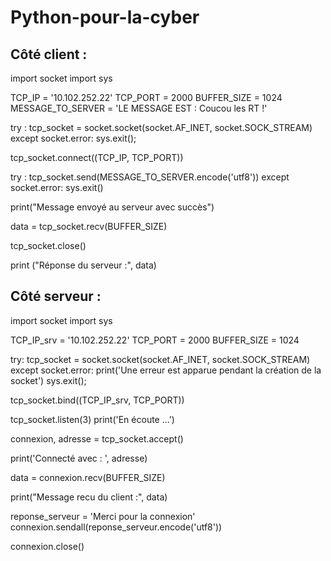 # Python-pour-la-cyber

## Côté client : 

import socket
import sys

TCP_IP = '10.102.252.22'
TCP_PORT = 2000
BUFFER_SIZE = 1024
MESSAGE_TO_SERVER = 'LE MESSAGE EST : Coucou les RT !'


try : 
        tcp_socket = socket.socket(socket.AF_INET, socket.SOCK_STREAM)
except socket.error:
        sys.exit();

tcp_socket.connect((TCP_IP, TCP_PORT))


try :
        tcp_socket.send(MESSAGE_TO_SERVER.encode('utf8'))
except socket.error:
        sys.exit()

print("Message envoyé au serveur avec succès")

data = tcp_socket.recv(BUFFER_SIZE)


tcp_socket.close()

print ("Réponse du serveur :", data)


## Côté serveur :

import socket
import sys

TCP_IP_srv = '10.102.252.22'
TCP_PORT = 2000
BUFFER_SIZE = 1024

try:
	tcp_socket = socket.socket(socket.AF_INET, socket.SOCK_STREAM)
except socket.error:
	print('Une erreur est apparue pendant la création de la socket')
	sys.exit();
	
tcp_socket.bind((TCP_IP_srv, TCP_PORT))


tcp_socket.listen(3)
print('En écoute ...')


connexion, adresse = tcp_socket.accept()

print('Connecté avec : ', adresse)

data = connexion.recv(BUFFER_SIZE)

print("Message recu du client :", data)

reponse_serveur = 'Merci pour la connexion'
connexion.sendall(reponse_serveur.encode('utf8'))

connexion.close()
